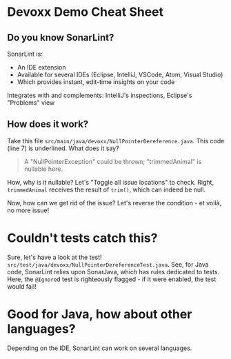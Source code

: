 # Devoxx Demo Cheat Sheet

## Do you know SonarLint?

SonarLint is:

* An IDE extension
* Available for several IDEs (Eclipse, IntelliJ, VSCode, Atom, Visual Studio)
* Which provides instant, edit-time insights on your code

Integrates with and complements: IntelliJ's inspections, Eclipse's "Problems" view

## How does it work?

Take this file ``src/main/java/devoxx/NullPointerDereference.java``.
This code (line 7) is underlined. What does it say?

> A "NullPointerException" could be thrown; "trimmedAnimal" is nullable here.

How, why is it nullable? Let's "Toggle all issue locations" to check.
Right, ``trimmedAnimal`` receives the result of ``trim()``, which can indeed be null.

Now, how can we get rid of the issue? Let's reverse the condition - et voilà, no more issue!

# Couldn't tests catch this?

Sure, let's have a look at the test! ``src/test/java/devoxx/NullPointerDereferenceTest.java``.
See, for Java code, SonarLint relies upon SonarJava, which has rules dedicated to tests.
Here, the ``@Ignore``d test is righteously flagged - if it were enabled, the test would fail!

# Good for Java, how about other languages?

Depending on the IDE, SonarLint can work on several languages.
